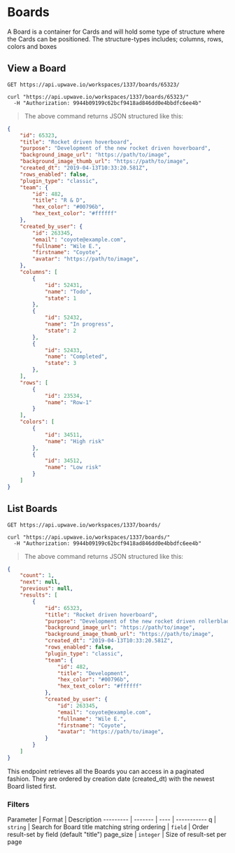 # Boards

A Board is a container for Cards and will hold some type of structure where the Cards can be positioned.
The structure-types includes; columns, rows, colors and boxes


## View a Board

`GET https://api.upwave.io/workspaces/1337/boards/65323/`

```shell
curl "https://api.upwave.io/workspaces/1337/boards/65323/"
  -H "Authorization: 9944b09199c62bcf9418ad846dd0e4bbdfc6ee4b"
```

> The above command returns JSON structured like this:

```json
{
    "id": 65323,
    "title": "Rocket driven hoverboard",
    "purpose": "Development of the new rocket driven hoverboard",
    "background_image_url": "https://path/to/image",
    "background_image_thumb_url": "https://path/to/image",
    "created_dt": "2019-04-13T10:33:20.581Z",
    "rows_enabled": false,
    "plugin_type": "classic",
    "team": {
        "id": 482,
        "title": "R & D",
        "hex_color": "#00796b",
        "hex_text_color": "#ffffff"
    },
    "created_by_user": {
        "id": 263345,
        "email": "coyote@example.com",
        "fullname": "Wile E.",
        "firstname": "Coyote",
        "avatar": "https://path/to/image",
    },
    "columns": [
        {
            "id": 52431,
            "name": "Todo",
            "state": 1
        },
        {
            "id": 52432,
            "name": "In progress",
            "state": 2
        },
        {
            "id": 52433,
            "name": "Completed",
            "state": 3
        },
    ],
    "rows": [
        {
            "id": 23534,
            "name": "Row-1"
        }
    ],
    "colors": [
        {
            "id": 34511,
            "name": "High risk"
        },
        {
            "id": 34512,
            "name": "Low risk"
        }
    ]
}
```


## List Boards

`GET https://api.upwave.io/workspaces/1337/boards/`

```shell
curl "https://api.upwave.io/workspaces/1337/boards/"
  -H "Authorization: 9944b09199c62bcf9418ad846dd0e4bbdfc6ee4b"
```

> The above command returns JSON structured like this:

```json
{
    "count": 1,
    "next": null,
    "previous": null,
    "results": [
        {
            "id": 65323,
            "title": "Rocket driven hoverboard",
            "purpose": "Development of the new rocket driven rollerblades",
            "background_image_url": "https://path/to/image",
            "background_image_thumb_url": "https://path/to/image",
            "created_dt": "2019-04-13T10:33:20.581Z",
            "rows_enabled": false,
            "plugin_type": "classic",
            "team": {
                "id": 482,
                "title": "Development",
                "hex_color": "#00796b",
                "hex_text_color": "#ffffff"
            },
            "created_by_user": {
                "id": 263345,
                "email": "coyote@example.com",
                "fullname": "Wile E.",
                "firstname": "Coyote",
                "avatar": "https://path/to/image",
            }
        }
    ]
}
```

This endpoint retrieves all the Boards you can access in a paginated fashion.
They are ordered by creation date (created_dt) with the newest Board listed first.


### Filters

Parameter | Format | Description
--------- | ------- | ---- | -----------
q | `string` | Search for Board title matching string
ordering | `field` | Order result-set by field (default "title")
page_size | `integer` | Size of result-set per page
